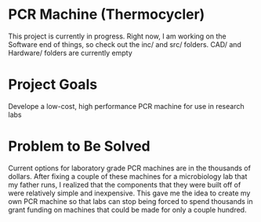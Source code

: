 # PCR Machine (Thermocycler)
This project is currently in progress. Right now, I am working on the Software end of things, so check out the inc/ and src/ folders. CAD/ and Hardware/ folders are currently empty

# Project Goals
Develope a low-cost, high performance PCR machine for use in research labs

# Problem to Be Solved
Current options for laboratory grade PCR machines are in the thousands of dollars. After fixing a couple of these machines for a microbiology lab that my father runs, I realized that the components that they were built off of were relatively simple and inexpensive. This gave me the idea to create my own PCR machine so that labs can stop being forced to spend thousands in grant funding on machines that could be made for only a couple hundred.
